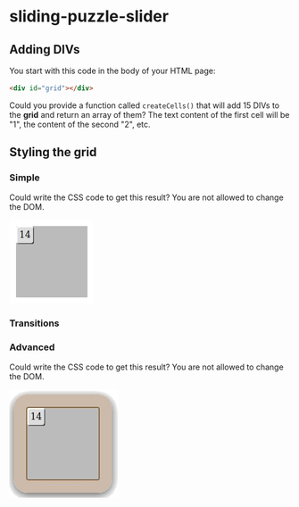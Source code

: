 # sliding-puzzle-slider
## Adding DIVs

You start with this code in the body of your HTML page:
```html
<div id="grid"></div>
```

Could you provide a function called `createCells()` that will add 15 DIVs to the __grid__ and return an array of them?
The text content of the first cell will be "1", the content of the second "2", etc.

## Styling the grid

### Simple

Could write the CSS code to get this result? You are not allowed to change the DOM.

![style-1.png](style-1.png)

### Transitions



### Advanced

Could write the CSS code to get this result? You are not allowed to change the DOM.

![style-2.png](style-2.png)
